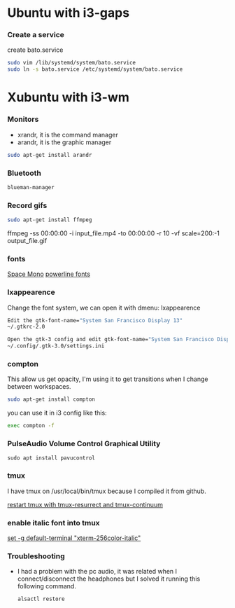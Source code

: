 # Ubuntu with i3-gaps

### Create a service

create bato.service

```sh
sudo vim /lib/systemd/system/bato.service
sudo ln -s bato.service /etc/systemd/system/bato.service
```

# Xubuntu with i3-wm

### Monitors

- xrandr, it is the command manager
- arandr, it is the graphic manager

```sh
sudo apt-get install arandr
```

### Bluetooth

```sh
blueman-manager
```

### Record gifs

```bash
sudo apt-get install ffmpeg
```

ffmpeg -ss 00:00:00 -i input_file.mp4 -to 00:00:00 -r 10 -vf scale=200:-1 output_file.gif

### fonts

[Space Mono](https://fonts.google.com/specimen/Space+Mono)
[powerline fonts](https://github.com/powerline/fonts)

### lxappearence

Change the font system, we can open it with dmenu: lxappearence

```sh
Edit the gtk-font-name="System San Francisco Display 13"
~/.gtkrc-2.0

Open the gtk-3 config and edit gtk-font-name="System San Francisco Display 13"
~/.config/.gtk-3.0/settings.ini
```

### compton

This allow us get opacity, I'm using it to get transitions when I change between workspaces.

```sh
sudo apt-get install compton
```

you can use it in i3 config like this:

```sh
exec compton -f
```

### PulseAudio Volume Control Graphical Utility

```
sudo apt install pavucontrol
```

### tmux

I have tmux on /usr/local/bin/tmux because I compiled it from github.

[restart tmux with tmux-resurrect and tmux-continuum](https://www.rockyourcode.com/how-to-start-and-restore-tmux-sessions-automatically-with-tmux-continuum/)

### enable italic font into tmux

[set -g default-terminal "xterm-256color-italic"](https://hi.imnhan.com/posts/enable-italic-text-vim-tmux-gnome-terminal/)

### Troubleshooting

- I had a problem with the pc audio, it was related when I connect/disconnect
  the headphones but I solved it running this following command.

  ```sh
  alsactl restore
  ```
